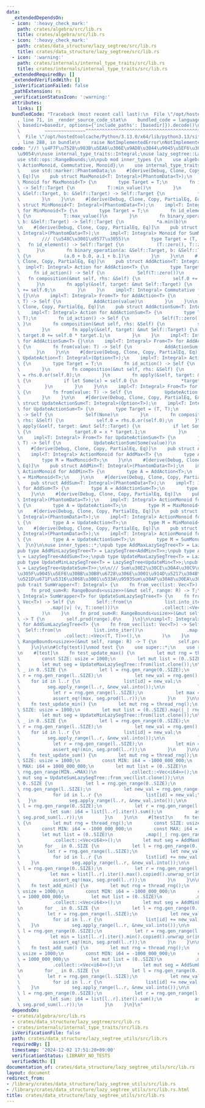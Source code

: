 ```yaml
---
data:
  _extendedDependsOn:
  - icon: ':heavy_check_mark:'
    path: crates/algebra/src/lib.rs
    title: crates/algebra/src/lib.rs
  - icon: ':heavy_check_mark:'
    path: crates/data_structure/lazy_segtree/src/lib.rs
    title: crates/data_structure/lazy_segtree/src/lib.rs
  - icon: ':warning:'
    path: crates/internals/internal_type_traits/src/lib.rs
    title: crates/internals/internal_type_traits/src/lib.rs
  _extendedRequiredBy: []
  _extendedVerifiedWith: []
  _isVerificationFailed: false
  _pathExtension: rs
  _verificationStatusIcon: ':warning:'
  attributes:
    links: []
  bundledCode: "Traceback (most recent call last):\n  File \"/opt/hostedtoolcache/Python/3.13.0/x64/lib/python3.13/site-packages/onlinejudge_verify/documentation/build.py\"\
    , line 71, in _render_source_code_stat\n    bundled_code = language.bundle(stat.path,\
    \ basedir=basedir, options={'include_paths': [basedir]}).decode()\n          \
    \         ~~~~~~~~~~~~~~~^^^^^^^^^^^^^^^^^^^^^^^^^^^^^^^^^^^^^^^^^^^^^^^^^^^^^^^^^^^^^^^^^^\n\
    \  File \"/opt/hostedtoolcache/Python/3.13.0/x64/lib/python3.13/site-packages/onlinejudge_verify/languages/rust.py\"\
    , line 288, in bundle\n    raise NotImplementedError\nNotImplementedError\n"
  code: "//! \u4F7F\u7528\u983B\u5EA6\u306E\u9AD8\u3044\u9045\u5EF6\u30BB\u30B0\u6728\
    \u9054\n\nuse internal_type_traits::Integral;\nuse lazy_segtree::LazySegTree;\n\
    use std::ops::RangeBounds;\n\npub mod inner_types {\n    use algebra::{Action,\
    \ ActionMonoid, Commutative, Monoid};\n    use internal_type_traits::Integral;\n\
    \    use std::marker::PhantomData;\n    #[derive(Debug, Clone, Copy, PartialEq,\
    \ Eq)]\n    pub struct MaxMonoid<T: Integral>(PhantomData<T>);\n    impl<T: Integral>\
    \ Monoid for MaxMonoid<T> {\n        type Target = T;\n        fn id_element()\
    \ -> Self::Target {\n            T::min_value()\n        }\n        fn binary_operation(a:\
    \ &Self::Target, b: &Self::Target) -> Self::Target {\n            *a.max(b)\n\
    \        }\n    }\n\n    #[derive(Debug, Clone, Copy, PartialEq, Eq)]\n    pub\
    \ struct MinMonoid<T: Integral>(PhantomData<T>);\n    impl<T: Integral> Monoid\
    \ for MinMonoid<T> {\n        type Target = T;\n        fn id_element() -> Self::Target\
    \ {\n            T::max_value()\n        }\n        fn binary_operation(a: &Self::Target,\
    \ b: &Self::Target) -> Self::Target {\n            *a.min(b)\n        }\n    }\n\
    \n    #[derive(Debug, Clone, Copy, PartialEq, Eq)]\n    pub struct SumMonoid<T:\
    \ Integral>(PhantomData<T>);\n    impl<T: Integral> Monoid for SumMonoid<T> {\n\
    \        /// (\u548C\u3001\u9577\u3055)\n        type Target = (T, T);\n     \
    \   fn id_element() -> Self::Target {\n            (T::zero(), T::zero())\n  \
    \      }\n        fn binary_operation(a: &Self::Target, b: &Self::Target) -> Self::Target\
    \ {\n            (a.0 + b.0, a.1 + b.1)\n        }\n    }\n\n    #[derive(Debug,\
    \ Clone, Copy, PartialEq, Eq)]\n    pub struct AddAction<T: Integral>(T);\n  \
    \  impl<T: Integral> Action for AddAction<T> {\n        type Target = T;\n   \
    \     fn id_action() -> Self {\n            Self(T::zero())\n        }\n     \
    \   fn composition(&mut self, rhs: &Self) {\n            self.0 += rhs.0;\n  \
    \      }\n        fn apply(&self, target: &mut Self::Target) {\n            *target\
    \ += self.0;\n        }\n    }\n    impl<T: Integral> Commutative for AddAction<T>\
    \ {}\n\n    impl<T: Integral> From<T> for AddAction<T> {\n        fn from(value:\
    \ T) -> Self {\n            AddAction(value)\n        }\n    }\n\n    #[derive(Debug,\
    \ Clone, Copy, PartialEq, Eq)]\n    pub struct AddActionSum<T: Integral>(T);\n\
    \    impl<T: Integral> Action for AddActionSum<T> {\n        type Target = (T,\
    \ T);\n        fn id_action() -> Self {\n            Self(T::zero())\n       \
    \ }\n        fn composition(&mut self, rhs: &Self) {\n            self.0 += rhs.0;\n\
    \        }\n        fn apply(&self, target: &mut Self::Target) {\n           \
    \ target.0 += self.0 * target.1;\n        }\n    }\n    impl<T: Integral> Commutative\
    \ for AddActionSum<T> {}\n\n    impl<T: Integral> From<T> for AddActionSum<T>\
    \ {\n        fn from(value: T) -> Self {\n            AddActionSum(value)\n  \
    \      }\n    }\n\n    #[derive(Debug, Clone, Copy, PartialEq, Eq)]\n    pub struct\
    \ UpdateAction<T: Integral>(Option<T>);\n    impl<T: Integral> Action for UpdateAction<T>\
    \ {\n        type Target = T;\n        fn id_action() -> Self {\n            Self(None)\n\
    \        }\n        fn composition(&mut self, rhs: &Self) {\n            self.0\
    \ = rhs.0.or(self.0);\n        }\n        fn apply(&self, target: &mut Self::Target)\
    \ {\n            if let Some(x) = self.0 {\n                *target = x;\n   \
    \         }\n        }\n    }\n\n    impl<T: Integral> From<T> for UpdateAction<T>\
    \ {\n        fn from(value: T) -> Self {\n            UpdateAction(Some(value))\n\
    \        }\n    }\n\n    #[derive(Debug, Clone, Copy, PartialEq, Eq)]\n    pub\
    \ struct UpdateActionSum<T: Integral>(Option<T>);\n    impl<T: Integral> Action\
    \ for UpdateActionSum<T> {\n        type Target = (T, T);\n        fn id_action()\
    \ -> Self {\n            Self(None)\n        }\n        fn composition(&mut self,\
    \ rhs: &Self) {\n            self.0 = rhs.0.or(self.0);\n        }\n        fn\
    \ apply(&self, target: &mut Self::Target) {\n            if let Some(x) = self.0\
    \ {\n                target.0 = x * target.1;\n            }\n        }\n    }\n\
    \n    impl<T: Integral> From<T> for UpdateActionSum<T> {\n        fn from(value:\
    \ T) -> Self {\n            UpdateActionSum(Some(value))\n        }\n    }\n\n\
    \    #[derive(Debug, Clone, Copy, PartialEq, Eq)]\n    pub struct AddMax<T: Integral>(PhantomData<T>);\n\
    \    impl<T: Integral> ActionMonoid for AddMax<T> {\n        type A = AddAction<T>;\n\
    \        type M = MaxMonoid<T>;\n    }\n\n    #[derive(Debug, Clone, Copy, PartialEq,\
    \ Eq)]\n    pub struct AddMin<T: Integral>(PhantomData<T>);\n    impl<T: Integral>\
    \ ActionMonoid for AddMin<T> {\n        type A = AddAction<T>;\n        type M\
    \ = MinMonoid<T>;\n    }\n\n    #[derive(Debug, Clone, Copy, PartialEq, Eq)]\n\
    \    pub struct AddSum<T: Integral>(PhantomData<T>);\n    impl<T: Integral> ActionMonoid\
    \ for AddSum<T> {\n        type A = AddActionSum<T>;\n        type M = SumMonoid<T>;\n\
    \    }\n\n    #[derive(Debug, Clone, Copy, PartialEq, Eq)]\n    pub struct UpdateMax<T:\
    \ Integral>(PhantomData<T>);\n    impl<T: Integral> ActionMonoid for UpdateMax<T>\
    \ {\n        type A = UpdateAction<T>;\n        type M = MaxMonoid<T>;\n    }\n\
    \n    #[derive(Debug, Clone, Copy, PartialEq, Eq)]\n    pub struct UpdateMin<T:\
    \ Integral>(PhantomData<T>);\n    impl<T: Integral> ActionMonoid for UpdateMin<T>\
    \ {\n        type A = UpdateAction<T>;\n        type M = MinMonoid<T>;\n    }\n\
    \n    #[derive(Debug, Clone, Copy, PartialEq, Eq)]\n    pub struct UpdateSum<T:\
    \ Integral>(PhantomData<T>);\n    impl<T: Integral> ActionMonoid for UpdateSum<T>\
    \ {\n        type A = UpdateActionSum<T>;\n        type M = SumMonoid<T>;\n  \
    \  }\n}\n\nuse inner_types::*;\npub type AddMaxLazySegTree<T> = LazySegTree<AddMax<T>>;\n\
    pub type AddMinLazySegTree<T> = LazySegTree<AddMin<T>>;\npub type AddSumLazySegTree<T>\
    \ = LazySegTree<AddSum<T>>;\npub type UpdateMaxLazySegTree<T> = LazySegTree<UpdateMax<T>>;\n\
    pub type UpdateMinLazySegTree<T> = LazySegTree<UpdateMin<T>>;\npub type UpdateSumLazySegTree<T>\
    \ = LazySegTree<UpdateSum<T>>;\n\n/// Sum\u30E2\u30CE\u30A4\u30C9\u3092\u8F09\u305B\
    \u305F\u9045\u5EF6\u30BB\u30B0\u6728\u306E\u3001\u914D\u5217\u304B\u3089\u306E\
    \u521D\u671F\u5316\u3068\u3001\u533A\u9593Sum\u30AF\u30A8\u30EA\u306EWrapper\n\
    pub trait SumWrapper<T: Integral> {\n    fn from_vec(list: Vec<T>) -> Self;\n\
    \    fn prod_sum<R: RangeBounds<usize>>(&mut self, range: R) -> T;\n}\n\nimpl<T:\
    \ Integral> SumWrapper<T> for UpdateSumLazySegTree<T> {\n    fn from_vec(list:\
    \ Vec<T>) -> Self {\n        Self::from(\n            list.into_iter()\n     \
    \           .map(|v| (v, T::one()))\n                .collect::<Vec<(T, T)>>(),\n\
    \        )\n    }\n    fn prod_sum<R: RangeBounds<usize>>(&mut self, range: R)\
    \ -> T {\n        self.prod(range).0\n    }\n}\n\nimpl<T: Integral> SumWrapper<T>\
    \ for AddSumLazySegTree<T> {\n    fn from_vec(list: Vec<T>) -> Self {\n      \
    \  Self::from(\n            list.into_iter()\n                .map(|v| (v, T::one()))\n\
    \                .collect::<Vec<(T, T)>>(),\n        )\n    }\n    fn prod_sum<R:\
    \ RangeBounds<usize>>(&mut self, range: R) -> T {\n        self.prod(range).0\n\
    \    }\n}\n\n#[cfg(test)]\nmod test {\n    use super::*;\n    use rand::prelude::*;\n\
    \n    #[test]\n    fn test_update_max() {\n        let mut rng = thread_rng();\n\
    \        const SIZE: usize = 1000;\n        let mut list = (0..SIZE).map(|_| rng.gen()).collect::<Vec<i64>>();\n\
    \        let mut seg = UpdateMaxLazySegTree::from(list.clone());\n\n        for\
    \ _ in 0..SIZE {\n            let l = rng.gen_range(0..SIZE);\n            let\
    \ r = rng.gen_range(l..SIZE);\n            let new_val = rng.gen();\n        \
    \    for id in l..r {\n                list[id] = new_val;\n            }\n  \
    \          seg.apply_range(l..r, &new_val.into());\n\n            let l = rng.gen_range(0..SIZE);\n\
    \            let r = rng.gen_range(l..SIZE);\n            let max = list[l..r].iter().max().copied().unwrap_or(i64::MIN);\n\
    \            assert_eq!(max, seg.prod(l..r));\n        }\n    }\n\n    #[test]\n\
    \    fn test_update_min() {\n        let mut rng = thread_rng();\n        const\
    \ SIZE: usize = 1000;\n        let mut list = (0..SIZE).map(|_| rng.gen()).collect::<Vec<i64>>();\n\
    \        let mut seg = UpdateMinLazySegTree::from(list.clone());\n\n        for\
    \ _ in 0..SIZE {\n            let l = rng.gen_range(0..SIZE);\n            let\
    \ r = rng.gen_range(l..SIZE);\n            let new_val = rng.gen();\n        \
    \    for id in l..r {\n                list[id] = new_val;\n            }\n  \
    \          seg.apply_range(l..r, &new_val.into());\n\n            let l = rng.gen_range(0..SIZE);\n\
    \            let r = rng.gen_range(l..SIZE);\n            let min = list[l..r].iter().min().copied().unwrap_or(i64::MAX);\n\
    \            assert_eq!(min, seg.prod(l..r));\n        }\n    }\n\n    #[test]\n\
    \    fn test_update_sum() {\n        let mut rng = thread_rng();\n        const\
    \ SIZE: usize = 1000;\n        const MIN: i64 = -1000_000_000;\n        const\
    \ MAX: i64 = 1000_000_000;\n        let mut list = (0..SIZE)\n            .map(|_|\
    \ rng.gen_range(MIN..=MAX))\n            .collect::<Vec<i64>>();\n        let\
    \ mut seg = UpdateSumLazySegTree::from_vec(list.clone());\n\n        for _ in\
    \ 0..SIZE {\n            let l = rng.gen_range(0..SIZE);\n            let r =\
    \ rng.gen_range(l..SIZE);\n            let new_val = rng.gen_range(MIN..=MAX);\n\
    \            for id in l..r {\n                list[id] = new_val;\n         \
    \   }\n            seg.apply_range(l..r, &new_val.into());\n\n            let\
    \ l = rng.gen_range(0..SIZE);\n            let r = rng.gen_range(l..SIZE);\n \
    \           let sum: i64 = list[l..r].iter().sum();\n            assert_eq!(sum,\
    \ seg.prod_sum(l..r));\n        }\n    }\n\n    #[test]\n    fn test_add_max()\
    \ {\n        let mut rng = thread_rng();\n        const SIZE: usize = 1000;\n\
    \        const MIN: i64 = -1000_000_000;\n        const MAX: i64 = 1000_000_000;\n\
    \        let mut list = (0..SIZE)\n            .map(|_| rng.gen_range(MIN..=MAX))\n\
    \            .collect::<Vec<i64>>();\n        let mut seg = AddMaxLazySegTree::from(list.clone());\n\
    \n        for _ in 0..SIZE {\n            let l = rng.gen_range(0..SIZE);\n  \
    \          let r = rng.gen_range(l..SIZE);\n            let new_val = rng.gen_range(MIN..=MAX);\n\
    \            for id in l..r {\n                list[id] += new_val;\n        \
    \    }\n            seg.apply_range(l..r, &new_val.into());\n\n            let\
    \ l = rng.gen_range(0..SIZE);\n            let r = rng.gen_range(l..SIZE);\n \
    \           let max = list[l..r].iter().max().copied().unwrap_or(i64::MIN);\n\
    \            assert_eq!(max, seg.prod(l..r));\n        }\n    }\n\n    #[test]\n\
    \    fn test_add_min() {\n        let mut rng = thread_rng();\n        const SIZE:\
    \ usize = 1000;\n        const MIN: i64 = -1000_000_000;\n        const MAX: i64\
    \ = 1000_000_000;\n        let mut list = (0..SIZE)\n            .map(|_| rng.gen_range(MIN..=MAX))\n\
    \            .collect::<Vec<i64>>();\n        let mut seg = AddMinLazySegTree::from(list.clone());\n\
    \n        for _ in 0..SIZE {\n            let l = rng.gen_range(0..SIZE);\n  \
    \          let r = rng.gen_range(l..SIZE);\n            let new_val = rng.gen_range(MIN..=MAX);\n\
    \            for id in l..r {\n                list[id] += new_val;\n        \
    \    }\n            seg.apply_range(l..r, &new_val.into());\n\n            let\
    \ l = rng.gen_range(0..SIZE);\n            let r = rng.gen_range(l..SIZE);\n \
    \           let min = list[l..r].iter().min().copied().unwrap_or(i64::MAX);\n\
    \            assert_eq!(min, seg.prod(l..r));\n        }\n    }\n\n    #[test]\n\
    \    fn test_add_sum() {\n        let mut rng = thread_rng();\n        const SIZE:\
    \ usize = 1000;\n        const MIN: i64 = -1000_000_000;\n        const MAX: i64\
    \ = 1000_000_000;\n        let mut list = (0..SIZE)\n            .map(|_| rng.gen_range(MIN..=MAX))\n\
    \            .collect::<Vec<i64>>();\n        let mut seg = AddSumLazySegTree::from_vec(list.clone());\n\
    \n        for _ in 0..SIZE {\n            let l = rng.gen_range(0..SIZE);\n  \
    \          let r = rng.gen_range(l..SIZE);\n            let new_val = rng.gen_range(MIN..=MAX);\n\
    \            for id in l..r {\n                list[id] += new_val;\n        \
    \    }\n            seg.apply_range(l..r, &new_val.into());\n\n            let\
    \ l = rng.gen_range(0..SIZE);\n            let r = rng.gen_range(l..SIZE);\n \
    \           let sum: i64 = list[l..r].iter().sum();\n            assert_eq!(sum,\
    \ seg.prod_sum(l..r));\n        }\n    }\n}\n"
  dependsOn:
  - crates/algebra/src/lib.rs
  - crates/data_structure/lazy_segtree/src/lib.rs
  - crates/internals/internal_type_traits/src/lib.rs
  isVerificationFile: false
  path: crates/data_structure/lazy_segtree_utils/src/lib.rs
  requiredBy: []
  timestamp: '2024-12-02 17:51:20+09:00'
  verificationStatus: LIBRARY_NO_TESTS
  verifiedWith: []
documentation_of: crates/data_structure/lazy_segtree_utils/src/lib.rs
layout: document
redirect_from:
- /library/crates/data_structure/lazy_segtree_utils/src/lib.rs
- /library/crates/data_structure/lazy_segtree_utils/src/lib.rs.html
title: crates/data_structure/lazy_segtree_utils/src/lib.rs
---
```

